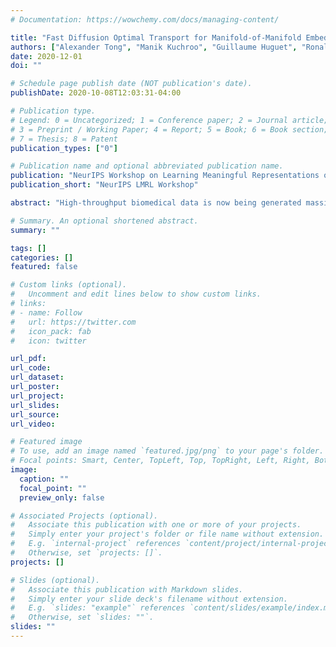 ```yaml
---
# Documentation: https://wowchemy.com/docs/managing-content/

title: "Fast Diffusion Optimal Transport for Manifold-of-Manifold Embeddings"
authors: ["Alexander Tong", "Manik Kuchroo", "Guillaume Huguet", "Ronald Coifman", "Guy Wolf", "Smita Krishnaswamy"]
date: 2020-12-01
doi: ""

# Schedule page publish date (NOT publication's date).
publishDate: 2020-10-08T12:03:31-04:00

# Publication type.
# Legend: 0 = Uncategorized; 1 = Conference paper; 2 = Journal article;
# 3 = Preprint / Working Paper; 4 = Report; 5 = Book; 6 = Book section;
# 7 = Thesis; 8 = Patent
publication_types: ["0"]

# Publication name and optional abbreviated publication name.
publication: "NeurIPS Workshop on Learning Meaningful Representations of Life."
publication_short: "NeurIPS LMRL Workshop"

abstract: "High-throughput biomedical data is now being generated massively in parallel in different conditions or patients. However, there are few systematic methods for organizing a large collection of datasets rather than data points and for gaining insight from such organization. Here we propose a manifold-based Wasserstein distance to learn and embed the manifold of samples. Our method, based on graph diffusions, is up to 50x faster than commonly used entropic regularized algorithms. We apply this to organize single-cell datasets arising from CRISPR perturbations in single-cell data."

# Summary. An optional shortened abstract.
summary: ""

tags: []
categories: []
featured: false

# Custom links (optional).
#   Uncomment and edit lines below to show custom links.
# links:
# - name: Follow
#   url: https://twitter.com
#   icon_pack: fab
#   icon: twitter

url_pdf:
url_code:
url_dataset:
url_poster: 
url_project:
url_slides:
url_source:
url_video:

# Featured image
# To use, add an image named `featured.jpg/png` to your page's folder. 
# Focal points: Smart, Center, TopLeft, Top, TopRight, Left, Right, BottomLeft, Bottom, BottomRight.
image:
  caption: ""
  focal_point: ""
  preview_only: false

# Associated Projects (optional).
#   Associate this publication with one or more of your projects.
#   Simply enter your project's folder or file name without extension.
#   E.g. `internal-project` references `content/project/internal-project/index.md`.
#   Otherwise, set `projects: []`.
projects: []

# Slides (optional).
#   Associate this publication with Markdown slides.
#   Simply enter your slide deck's filename without extension.
#   E.g. `slides: "example"` references `content/slides/example/index.md`.
#   Otherwise, set `slides: ""`.
slides: ""
---
```

